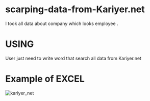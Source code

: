 # scarping-data-from-Kariyer.net
I took all data about company which looks employee .

# USING
User just need to write word that search all data from Kariyer.net

# Example of EXCEL
![kariyer_net](https://user-images.githubusercontent.com/59360738/105888511-1f93d700-601e-11eb-905c-b1418e804c91.png)

